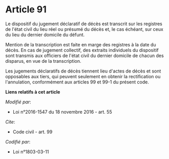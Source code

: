 # Article 91

Le dispositif du jugement déclaratif de décès est transcrit sur les registres de l'état civil du lieu réel ou présumé du
décès et, le cas échéant, sur ceux du lieu du dernier domicile du défunt. 

Mention de la transcription est faite en marge des registres à la date du décès. En cas de jugement collectif, des extraits
individuels du dispositif sont transmis aux officiers de l'état civil du dernier domicile de chacun des disparus, en vue de
la transcription. 

Les jugements déclaratifs de décès tiennent lieu d'actes de décès et sont opposables aux tiers, qui peuvent seulement en
obtenir la rectification ou l'annulation, conformément aux articles 99 et 99-1 du présent code.

**Liens relatifs à cet article**

_Modifié par_:

  - Loi n°2016-1547 du 18 novembre 2016 - art. 55

_Cite_:

  - Code civil - art. 99

_Codifié par_:

  - Loi n°1803-03-11
